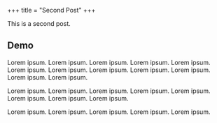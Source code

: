 +++
title = "Second Post"
+++

This is a second post.

## Demo

Lorem ipsum. Lorem ipsum. Lorem ipsum. Lorem ipsum. Lorem ipsum. Lorem ipsum.
Lorem ipsum. Lorem ipsum. Lorem ipsum. Lorem ipsum. Lorem ipsum. Lorem ipsum.

Lorem ipsum. Lorem ipsum. Lorem ipsum. Lorem ipsum. Lorem ipsum. Lorem ipsum.
Lorem ipsum. Lorem ipsum.

Lorem ipsum. Lorem ipsum. Lorem ipsum. Lorem ipsum. Lorem ipsum.